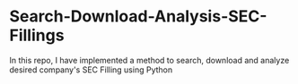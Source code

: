 # Search-Download-Analysis-SEC-Fillings
In this repo, I have implemented a method to search, download and analyze desired company's SEC Filling using Python
